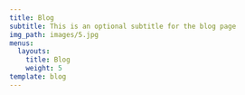 ```yaml
---
title: Blog
subtitle: This is an optional subtitle for the blog page
img_path: images/5.jpg
menus:
  layouts:
    title: Blog
    weight: 5
template: blog
---
```


